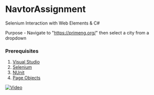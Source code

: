# NavtorAssignment
Selenium Interaction with Web Elements &amp; C#

Purpose - Navigate to "https://primeng.org/" then select a city from a dropdown

### Prerequisites
1. <a href="https://visualstudio.microsoft.com/vs/community/">Visual Studio</a> </br>
2. <a href="https://www.selenium.dev/">Selenium</a>  </br>
3. <a href="https://www.nuget.org/packages?q=nunit">NUnit</a> </br>
4. <a href="https://www.nuget.org/packages/DotNetSeleniumExtras.PageObjects.Core">Page Objects</a>  </br>


[![Video](https://img.youtube.com/vi/MiwR8TIAS3A/0.jpg)](https://www.youtube.com/watch?v=MiwR8TIAS3A)
